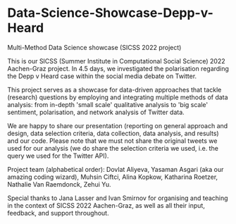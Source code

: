 # Data-Science-Showcase-Depp-v-Heard
Multi-Method Data Science showcase (SICSS 2022 project) 



This is our SICSS (Summer Institute in Computational Social Science) 2022 Aachen-Graz project. In 4.5 days, we investigated the polarisation regarding the Depp v Heard case within the social media debate on Twitter. 

This project serves as a showcase for data-driven approaches that tackle (research) questions by employing and integrating multiple methods of data analysis: from in-depth 'small scale' qualitative analysis to 'big scale' sentiment, polarisation, and network analysis of Twitter data.  

We are happy to share our presentation (reporting on general approach and design, data selection criteria, data collection, data analysis, and results) and our code. Please note that we must not share the original tweets we used for our analysis (we do share the selection criteria we used, i.e. the query we used for the Twitter API). 

Project team (alphabetical order): 
Dovlat Aliyeva,
Yasaman Asgari (aka our amazing coding wizard), 
Muhsin Ciftci,
Alina Kopkow,
Katharina Roetzer,
Nathalie Van Raemdonck,
Zehui Yu.

Special thanks to Jana Lasser and Ivan Smirnov for organising and teaching in the context of SICSS 2022 Aachen-Graz, as well as all their input, feedback, and support throughout. 
